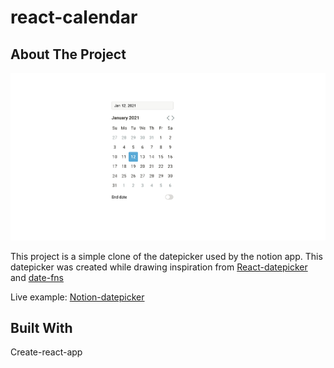# react-calendar

## About The Project

![Image of Project](./ProjectScreen.png)

This project is a simple clone of the datepicker used by the notion app. This datepicker was created while drawing inspiration from [React-datepicker](https://github.com/Hacker0x01/react-datepicker) and [date-fns](https://github.com/date-fns/date-fns)

Live example:
[Notion-datepicker](https://ntion-calendr-7d2f88.netlify.app/)

## Built With

Create-react-app
